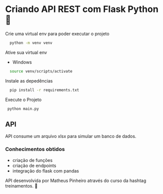 # Criando API REST com Flask Python 🐍
Crie uma virtual env para poder executar o projeto

```bash
  python -m venv venv
```

Ative sua virtual env 
 - Windows
   
```bash
  source venv/scripts/activate
```

Instale as depedências
```bash
  pip install -r requirements.txt
```
Execute o Projeto
```bash
 python main.py
```

## API
API consume um arquivo xlsx para simular um banco de dados.

### Conhecimentos obtidos
- criação de funções
- criação de endpoints
- integração do flask com pandas

API desenvolvida por Matheus Pinheiro através do curso da hashtag treinamentos. 🚀
